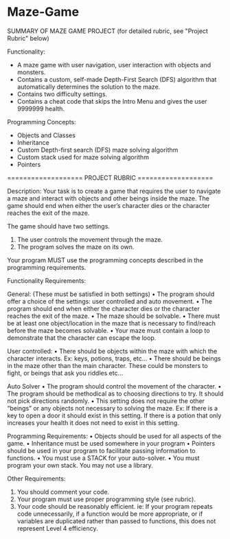 # Maze-Game

SUMMARY OF MAZE GAME PROJECT (for detailed rubric, see "Project Rubric" below)

Functionality:
- A maze game with user navigation, user interaction with objects and monsters.
- Contains a custom, self-made Depth-First Search (DFS) algorithm that automatically determines the solution to the maze.
- Contains two difficulty settings.
- Contains a cheat code that skips the Intro Menu and gives the user 9999999 health.

Programming Concepts:
- Objects and Classes
- Inheritance
- Custom Depth-first search (DFS) maze solving algorithm
- Custom stack used for maze solving algorithm
- Pointers

===================              PROJECT RUBRIC              ===================

Description: Your task is to create a game that requires the user to navigate a maze and interact with objects and other beings inside the maze.
The game should end when either the user’s character dies or the character reaches the exit of the maze.

The game should have two settings.
1) The user controls the movement through the maze.
2) The program solves the maze on its own.

Your program MUST use the programming concepts described in the programming requirements.  

Functionality Requirements:

General: (These must be satisfied in both settings)
•	The program should offer a choice of the settings: user controlled and auto movement.
•	The program should end when either the character dies or the character reaches the exit of the maze. 
•	The maze should be solvable.
•	There must be at least one object/location in the maze that is necessary to find/reach before the maze becomes solvable.
•	Your maze must contain a loop to demonstrate that the character can escape the loop.

User controlled:
•	There should be objects within the maze with which the character interacts.  Ex: keys, potions, traps, etc…
•	There should be beings in the maze other than the main character. These could be monsters to fight, or beings that ask you riddles etc…

Auto Solver
•	The program should control the movement of the character. 
•	The program should be methodical as to choosing directions to try. It should not pick directions randomly.
•	This setting does not require the other “beings” or any objects not necessary to solving the maze. 
Ex: If there is a key to open a door it should exist in this setting. 
       If there is a potion that only increases your health it does not need to exist in this setting.


Programming Requirements:
•	Objects should be used for all aspects of the game.
•	Inheritance must be used somewhere in your program
•	Pointers should be used in your program to facilitate passing information to functions.
•	You must use a STACK for your auto-solver.
•	You must program your own stack. You may not use a library.

Other Requirements:
1.	You should comment your code.
2.	Your program must use proper programming style (see rubric).
3.	Your code should be reasonably efficient. 
ie: If your program repeats code unnecessarily, if a function would be more appropriate, or if variables are duplicated rather than passed to functions, this does not represent Level 4 efficiency.
